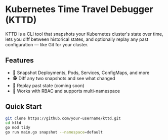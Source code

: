 # Kubernetes Time Travel Debugger (KTTD)

KTTD is a CLI tool that snapshots your Kubernetes cluster's state over time, lets you diff between historical states, and optionally replay any past configuration — like Git for your cluster.

## Features
- 📸 Snapshot Deployments, Pods, Services, ConfigMaps, and more
- 🕵️ Diff any two snapshots and see what changed
- 🔁 Replay past state (coming soon)
- 🔐 Works with RBAC and supports multi-namespace

## Quick Start

```bash
git clone https://github.com/your-username/kttd.git
cd kttd
go mod tidy
go run main.go snapshot --namespace=default
